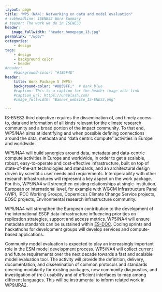 ```yaml
---
layout: page
title: "WP5 (NA4): Networking on data and model evaluation"
# subheadline: ISENES3 Work Summary
# teaser: The work we do in ISENES3
header:
   image_fullwidth: "header_homepage_13.jpg"
permalink: "/wp5/"
categories:
    - design
tags:
    - design
    - background color
    - header
#header:
    #background-color: "#186F4D"
header:
    title: Work Package 5 (WP5)
    background-color: "#0B59FF;"  # dark blue
    #caption: This is a caption for the header image with link
    #caption_url: https://unsplash.com/
    #image_fullwidth: "Banner_website_IS-ENES3.png"

---
```


IS-ENES3 third objective requires the dissemination of, and timely access to, data and information of all kinds relevant for the climate research community and a broad portion of the impact community. To that end, WP5/NA4 aims at identifying and when possible defining connections around the data, metadata and “data centric compute” activities in Europe and worldwide.

WP5/NA4 will build synergies around data, metadata and data-centric compute activities in Europe and worldwide, in order to get a scalable, robust, easy-to-operate and cost-effective infrastructure, built on top of state-of-the-art technologies and standards, and an architectural design driven by scientific user needs and requirements. Interoperability with other research infrastructures will represent a key aspect on the work package. For this, WP5/NA4 will strengthen existing relationships at single-institution, European or international level, for example with WGCM Infrastructure Panel (WIP), IPCC Working Groups, Copernicus Climate Change Service projects, EOSC projects, Environmental research infrastructure community.

WP5/NA4 will strengthen the European contribution to the development of the international ESGF data infrastructure influencing priorities on replication strategies, support and access metrics. WP5/NA4 will ensure metadata standards can be sustained within [ES-DOC](https://search.es-doc.org/). Coding sprints and hackathons for development groups will develop services and compute-based applications.

Community model evaluation is expected to play an increasingly important role in the ESM model development process. WP5/NA4 will collect current and future requirements over the next decade towards a fast and scalable model evaluation tool. The activity will provide the definition, delivery, documentation, and dissemination of common protocols and standards covering modularity for existing packages, new community diagnostics, and investigation of (re-) usability and of efficient interfaces to map among different languages. This will be instrumental to inform related work in WP9/JRA2.
